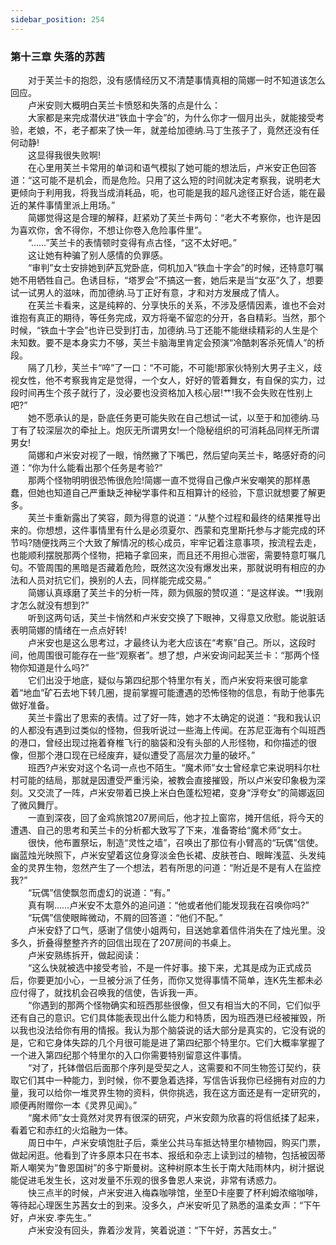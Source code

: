 ```yaml
---
sidebar_position: 254
---
```

### 第十三章 失落的苏茜  


　　对于芙兰卡的抱怨，没有感情经历又不清楚事情真相的简娜一时不知道该怎么回应。  
　　卢米安则大概明白芙兰卡愤怒和失落的点是什么：  
　　大家都是来完成潜伏进“铁血十字会”的，为什么你才一個月出头，就能接受考验，老娘，不，老子都来了快一年，就差给加德纳.马丁生孩子了，竟然还没有任何动静!  
　　这显得我很失败啊!  
　　在心里用芙兰卡常用的单词和语气模拟了她可能的想法后，卢米安正色回答道：“这可能不是机会，而是危险。只用了这么短的时间就决定考察我，说明老大更倾向于利用我，将我当成消耗品，呃，也可能是我的超凡途径正好合适，能在最近的某件事情里派上用场。”  
　　简娜觉得这是合理的解释，赶紧劝了芙兰卡两句：“老大不考察你，也许是因为喜欢你，舍不得你，不想让你卷入危险事件里”。  
　　“……”芙兰卡的表情顿时变得有点古怪，“这不太好吧。”  
　　这让她有种骗了别人感情的负罪感。  
　　“审判”女士安排她到萨瓦党卧底，伺机加入“铁血十字会”的时候，还特意叮嘱她不用牺牲自己。色诱目标，“塔罗会”不搞这一套，她后来是当“女巫”久了，想要试一试男人的滋味，而加德纳.马丁正好有意，才和对方发展成了情人。  
　　在芙兰卡看来，这是纯粹的、分享快乐的关系，不涉及感情因素，谁也不会对谁抱有真正的期待，等任务完成，双方将毫不留恋的分开，各自精彩。当然，那个时候，“铁血十字会”也许已受到打击，加德纳.马丁还能不能继续精彩的人生是个未知数。要不是本身实力不够，芙兰卡脑海里肯定会预演“冷酷刺客杀死情人”的桥段。  
　　隔了几秒，芙兰卡“啐”了一口：“不可能，不可能!那家伙特别大男子主义，歧视女性，他不考察我肯定是觉得，一个女人，好好的管着舞女，有自保的实力，过段时间再生个孩子就行了，没必要也没资格加入核心层!艹!我不会失败在性别上吧?”  
　　她不愿承认的是，卧底任务更可能失败在自己想试一试，以至于和加德纳.马丁有了较深层次的牵扯上。炮灰无所谓男女!一个隐秘组织的可消耗品同样无所谓男女!  
　　简娜和卢米安对视了一眼，悄然撇了下嘴巴，然后望向芙兰卡，略感好奇的问道：“你为什么能看出那个任务是考验?”  
　　那两个怪物明明很恐怖很危险!简娜一直不觉得自己像卢米安嘲笑的那样愚蠢，但她也知道自己严重缺乏神秘学事件和互相算计的经验，下意识就想要了解更多。  
　　芙兰卡重新露出了笑容，颇为得意的说道：“从整个过程和最终的结果推导出来的。你想想，这件事情里有什么是必须夏尔、西蒙和克里斯托参与才能完成的环节吗?随便找两三个大致了解情况的核心成员，牢牢记着注意事项，按流程去走，也能顺利摆脱那两个怪物，把箱子拿回来，而且还不用担心泄密，需要特意叮嘱几句。不管周围的黑暗是否藏着危险，既然这次没有爆发出来，那就说明有相应的办法和人员对抗它们，换别的人去，同样能完成交易。”  
　　简娜认真琢磨了芙兰卡的分析一阵，颇为佩服的赞叹道：“是这样诶。艹!我刚才怎么就没有想到?”  
　　听到这两句话，芙兰卡悄然和卢米安交换了下眼神，又得意又欣慰。能说脏话表明简娜的情绪在一点点好转!  
　　卢米安也是这么思考过，才最终认为老大应该在“考察”自己。所以，这段时间，他周围很可能存在一些“观察者”。想了想，卢米安询问起芙兰卡：“那两个怪物你知道是什么吗?”  
　　它们出没于地底，疑似与第四纪那个特里尔有关，而卢米安将来很可能拿着“地血”矿石去地下转几圈，提前掌握可能遭遇的恐怖怪物的信息，有助于他事先做好准备。  
　　芙兰卡露出了思索的表情。过了好一阵，她才不太确定的说道：“我和我认识的人都没有遇到过类似的怪物，但我听说过一些海上传闻。在苏尼亚海有个叫班西的港口，曾经出现过拖着脊椎飞行的脑袋和没有头部的人形怪物，和你描述的很像，但那个港口现在已经废弃，疑似遭受了高层次力量的破坏。”  
　　班西?卢米安对这个名词一点也不陌生。“魔术师”女士曾经拿它来说明科尔杜村可能的结局，那就是因遭受严重污染，被教会直接摧毁，所以卢米安印象极为深刻。又交流了一阵，卢米安带着已换上米白色蓬松短裙，变身“浮夸女”的简娜返回了微风舞厅。  
　　一直到深夜，回了金鸡旅馆207房间后，他才拉上窗帘，摊开信纸，将今天的遭遇、自己的思考和芙兰卡的分析都大致写了下来，准备寄给“魔术师”女士。  
　　很快，他布置祭坛，制造“灵性之墙”，召唤出了那位有小臂高的“玩偶”信使。幽蓝烛光映照下，卢米安望着这位身穿淡金色长裙、皮肤苍白、眼眸浅蓝、头发纯金的灵界生物，忽然产生了一个想法，若有所思的问道：“附近是不是有人在监控我?”  
　　“玩偶”信使飘忽而虚幻的说道：“有。”  
　　真有啊……卢米安不太意外的追问道：“他或者他们能发现我在召唤你吗?”  
　　“玩偶”信使眼眸微动，不屑的回答道：“他们不配。”  
　　卢米安舒了口气，感谢了信使小姐两句，目送她拿着信件消失在了烛光里。没多久，折叠得整整齐齐的回信出现在了207房间的书桌上。  
　　卢米安熟练拆开，做起阅读：  
　　“这么快就被选中接受考验，不是一件好事。接下来，尤其是成为正式成员后，你要更加小心，一旦被分派了任务，而你又觉得事情不简单，连K先生都未必应付得了，就找机会召唤我的信使，告诉我一声。  
　　“你遇到的那两个怪物确实和班西那些很像，但又有相当大的不同，它们似乎还有自己的意识。它们具体能表现出什么能力和特质，因为班西港已经被摧毁，所以我也没法给你有用的情报。我认为那个脑袋说的话大部分是真实的，它没有说的是，它和它身体失踪的几个月很可能是进了第四纪那个特里尔。它们大概率掌握了一个进入第四纪那个特里尔的入口你需要特别留意这件事情。  
　　“对了，托钵僧侣后面那个序列是受契之人，这需要和不同生物签订契约，获取它们其中一种能力，到时候，你不要急着选择，写信告诉我你已经拥有对应的力量，我可以给你一堆灵界生物的资料，供你挑选，我在这方面还是有一定研究的，顺便再附赠你一本《灵界见闻》。”  
　　“魔术师”女士竟然对灵界有很深的研究，卢米安颇为欣喜的将信纸揉了起来，看着它和赤红的火焰融为一体。  
　　周日中午，卢米安填饱肚子后，乘坐公共马车抵达特里尔植物园，购买门票，做起闲逛。他看到了许多原本只在书本、报纸和杂志上读到过的植物，包括被因蒂斯人嘲笑为“鲁恩国树”的多宁斯曼树。这种树原本生长于南大陆雨林内，树汁据说能促进毛发生长，这对发量不乐观的很多鲁恩人来说，非常有诱惑力。  
　　快三点半的时候，卢米安进入梅森咖啡馆，坐至D卡座要了杯利姆浓缩咖啡，等待起心理医生苏茜女士的到来。没多久，卢米安听见了熟悉的温柔女声：“下午好，卢米安.李先生。”  
　　卢米安没有回头，靠着沙发背，笑着说道：“下午好，苏茜女士。”  

